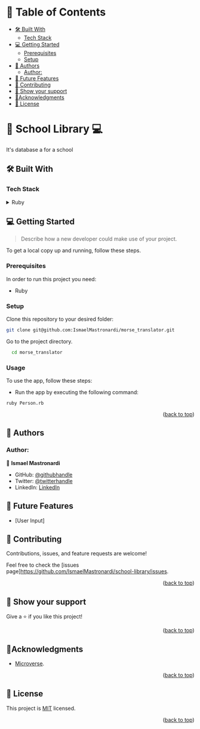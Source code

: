 # 📗 Table of Contents

  - [🛠 Built With ](#-built-with-)
    - [Tech Stack ](#tech-stack-)
  - [💻 Getting Started ](#-getting-started-)
    - [Prerequisites](#prerequisites)
    - [Setup](#setup)
  - [👥 Authors ](#-authors-)
    - [Author:](#author)
  - [🔭 Future Features](#future-features)
  - [🤝 Contributing ](#-contributing-)
  - [👋 Show your support ](#-show-your-support-)
  - [🔭Acknowledgments ](#acknowledgments-)
  - [📝 License ](#-license-)

<!-- PROJECT DESCRIPTION -->

# 📖 School Library 💻
 <a name="about-project"></a>

It's database a for a school

## 🛠 Built With <a name="built-with"></a>

### Tech Stack <a name="tech-stack"></a>


<details>
<summary>Ruby</summary>

</details>

<!-- GETTING STARTED -->

## 💻 Getting Started <a name="getting-started"></a>

> Describe how a new developer could make use of your project.

To get a local copy up and running, follow these steps.

### Prerequisites

In order to run this project you need:

- Ruby

### Setup

Clone this repository to your desired folder:

```sh
git clone git@github.com:IsmaelMastronardi/morse_translator.git
```
Go to the project directory.

```bash
  cd morse_translator
```
### Usage
To use the app, follow these steps:
- Run the app by executing the following command:
   
```irb
ruby Person.rb
```

<p align="right">(<a href="#readme-top">back to top</a>)</p>


<!-- AUTHORS -->

## 👥 Authors <a name="authors"></a>

### Author:

👤 **Ismael Mastronardi**

- GitHub: [@githubhandle](https://github.com/IsmaelMastronardi)
- Twitter: [@twitterhandle](https://twitter.com/IsmaMastronardi)
- LinkedIn: [LinkedIn](https://www.linkedin.com/in/ismael-mastronardi-361873271/)

<!-- FUTURE FEATURES -->

## 🔭 Future Features <a name="future-features"></a>
- [User Input] 

<!-- CONTRIBUTING -->

## 🤝 Contributing <a name="contributing"></a>

Contributions, issues, and feature requests are welcome!

Feel free to check the [issues page]https://github.com/IsmaelMastronardi/school-library/issues.

<p align="right">(<a href="#readme-top">back to top</a>)</p>

<!-- SUPPORT -->

## 👋 Show your support <a name="support"></a>

Give a ⭐️ if you like this project!

<p align="right">(<a href="#readme-top">back to top</a>)</p>

<!-- ACKNOWLEDGEMENTS -->

## 🔭Acknowledgments <a name="acknowledgements"></a>

- [Microverse](https://www.microverse.org/).
<p align="right">(<a href="#readme-top">back to top</a>)</p>

## 📝 License <a name="license"></a>

This project is [MIT](./LICENSE) licensed.

<p align="right">(<a href="#readme-top">back to top</a>)</p>
